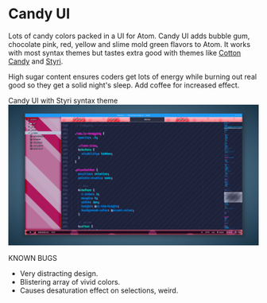 # Candy UI

Lots of candy colors packed in a UI for Atom. Candy UI adds bubble gum, chocolate pink, red, yellow and slime mold green flavors to Atom. It works with most syntax themes but tastes extra good with themes like [Cotton Candy](https://atom.io/themes/cotton-candy) and [Styri](https://atom.io/themes/styri-syntax).

High sugar content ensures coders get lots of energy while burning out real good so they get a solid night's sleep. Add coffee for increased effect.

Candy UI with Styri syntax theme
![Candy UI with Styri](screenshots/candy-ui-main.png)

KNOWN BUGS
* Very distracting design.
* Blistering array of vivid colors.
* Causes desaturation effect on selections, weird.
